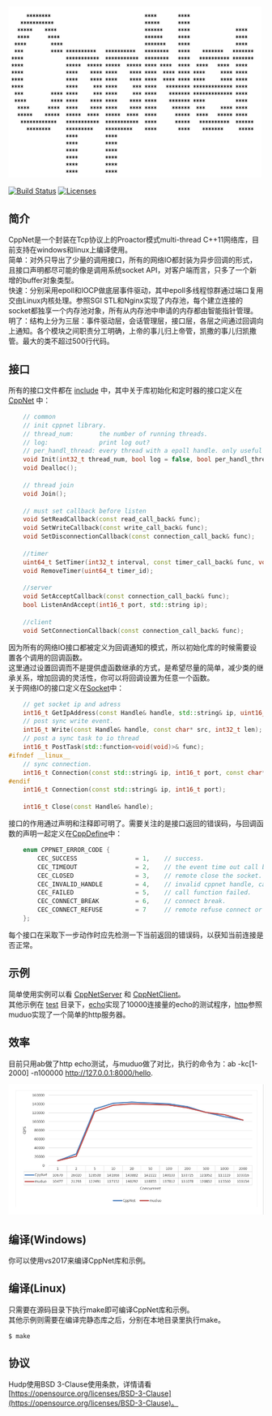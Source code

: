 <p align="left"><img width="500" src="./doc/image/logo.png" alt="cppnet logo"></p>

<p align="left">
    <a href="https://travis-ci.org/caozhiyi/CppNet"><img src="https://travis-ci.org/caozhiyi/CppNet.svg?branch=master" alt="Build Status"></a>
    <a href="https://opensource.org/licenses/BSD-3-Clause"><img src="https://img.shields.io/badge/license-bsd-orange.svg" alt="Licenses"></a>
</p> 

## 简介

CppNet是一个封装在Tcp协议上的Proactor模式multi-thread C++11网络库，目前支持在windows和linux上编译使用。     
 简单：对外只导出了少量的调用接口，所有的网络IO都封装为异步回调的形式，且接口声明都尽可能的像是调用系统socket API，对客户端而言，只多了一个新增的buffer对象类型。   
 快速：分别采用epoll和IOCP做底层事件驱动，其中epoll多线程惊群通过端口复用交由Linux内核处理。参照SGI STL和Nginx实现了内存池，每个建立连接的socket都独享一个内存池对象，所有从内存池中申请的内存都由智能指针管理。   
 明了：结构上分为三层：事件驱动层，会话管理层，接口层，各层之间通过回调向上通知。各个模块之间职责分工明确，上帝的事儿归上帝管，凯撒的事儿归凯撒管。最大的类不超过500行代码。   

## 接口

所有的接口文件都在 [include](/include) 中，其中关于库初始化和定时器的接口定义在 [CppNet](/include/CppNet.h) 中：   
```c++
    // common
    // init cppnet library.
    // thread_num:       the number of running threads.
    // log:              print log out?
    // per_handl_thread: every thread with a epoll handle. only useful in linux.
    void Init(int32_t thread_num, bool log = false, bool per_handl_thread = true);
    void Dealloc();

    // thread join
    void Join();

    // must set callback before listen
    void SetReadCallback(const read_call_back& func);
    void SetWriteCallback(const write_call_back& func);
    void SetDisconnectionCallback(const connection_call_back& func);

    //timer
    uint64_t SetTimer(int32_t interval, const timer_call_back& func, void* param = nullptr, bool always = false);
    void RemoveTimer(uint64_t timer_id);

    //server
    void SetAcceptCallback(const connection_call_back& func);
    bool ListenAndAccept(int16_t port, std::string ip);

    //client
    void SetConnectionCallback(const connection_call_back& func);
```
因为所有的网络IO接口都被定义为回调通知的模式，所以初始化库的时候需要设置各个调用的回调函数。     
这里通过设置回调而不是提供虚函数继承的方式，是希望尽量的简单，减少类的继承关系，增加回调的灵活性，你可以将回调设置为任意一个函数。      
关于网络IO的接口定义在[Socket](/include/Socket.h)中：   
```c++
    // get socket ip and adress
    int16_t GetIpAddress(const Handle& handle, std::string& ip, uint16_t& port);
    // post sync write event.
    int16_t Write(const Handle& handle, const char* src, int32_t len);
    // post a sync task to io thread
    int16_t PostTask(std::function<void(void)>& func);
#ifndef __linux__
    // sync connection. 
    int16_t Connection(const std::string& ip, int16_t port, const char* buf, int32_t buf_len);
#endif
    int16_t Connection(const std::string& ip, int16_t port);

    int16_t Close(const Handle& handle);
```
接口的作用通过声明和注释即可明了。需要关注的是接口返回的错误码，与回调函数的声明一起定义在[CppDefine](/include/CppDefine.h)中：
```c++
    enum CPPNET_ERROR_CODE {
        CEC_SUCCESS                = 1,    // success.
        CEC_TIMEOUT                = 2,    // the event time out call back.
        CEC_CLOSED                 = 3,    // remote close the socket.
        CEC_INVALID_HANDLE         = 4,    // invalid cppnet handle, can't find in socket manager.
        CEC_FAILED                 = 5,    // call function failed.
        CEC_CONNECT_BREAK          = 6,    // connect break.
        CEC_CONNECT_REFUSE         = 7     // remote refuse connect or server not exist.
    };
```
每个接口在采取下一步动作时应先检测一下当前返回的错误码，以获知当前连接是否正常。  

## 示例

简单使用实例可以看 [CppNetServer](/CppNetSev/CppNetServer.cpp) 和 [CppNetClient](/CppNetCli/CppNetClient.cpp)。   
其他示例在 [test](/test) 目录下，[echo](/test/echo)实现了10000连接量的echo的测试程序，[http](/test/http)参照muduo实现了一个简单的http服务器。
## 效率
目前只用ab做了http echo测试，与muduo做了对比，执行的命令为：ab -kc[1-2000] -n100000 http://127.0.0.1:8000/hello.
<p align="left"><img width="896" src="./doc/image/mudo_vs_cppnet.png" alt="mudo vs cppnet"></p>


## 编译(Windows)

你可以使用vs2017来编译CppNet库和示例。    

## 编译(Linux)

只需要在源码目录下执行make即可编译CppNet库和示例。   
其他示例则需要在编译完静态库之后，分别在本地目录里执行make。   
```
$ make
```

## 协议

Hudp使用BSD 3-Clause使用条款，详情请看[https://opensource.org/licenses/BSD-3-Clause](https://opensource.org/licenses/BSD-3-Clause)。